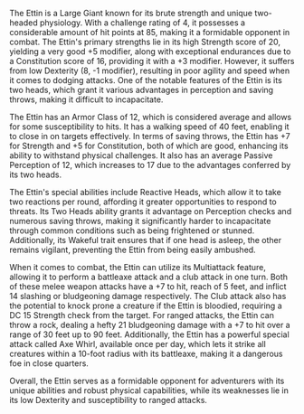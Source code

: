 The Ettin is a Large Giant known for its brute strength and unique two-headed physiology. With a challenge rating of 4, it possesses a considerable amount of hit points at 85, making it a formidable opponent in combat. The Ettin's primary strengths lie in its high Strength score of 20, yielding a very good +5 modifier, along with exceptional endurances due to a Constitution score of 16, providing it with a +3 modifier. However, it suffers from low Dexterity (8, -1 modifier), resulting in poor agility and speed when it comes to dodging attacks. One of the notable features of the Ettin is its two heads, which grant it various advantages in perception and saving throws, making it difficult to incapacitate. 

The Ettin has an Armor Class of 12, which is considered average and allows for some susceptibility to hits. It has a walking speed of 40 feet, enabling it to close in on targets effectively. In terms of saving throws, the Ettin has +7 for Strength and +5 for Constitution, both of which are good, enhancing its ability to withstand physical challenges. It also has an average Passive Perception of 12, which increases to 17 due to the advantages conferred by its two heads.

The Ettin's special abilities include Reactive Heads, which allow it to take two reactions per round, affording it greater opportunities to respond to threats. Its Two Heads ability grants it advantage on Perception checks and numerous saving throws, making it significantly harder to incapacitate through common conditions such as being frightened or stunned. Additionally, its Wakeful trait ensures that if one head is asleep, the other remains vigilant, preventing the Ettin from being easily ambushed.

When it comes to combat, the Ettin can utilize its Multiattack feature, allowing it to perform a battleaxe attack and a club attack in one turn. Both of these melee weapon attacks have a +7 to hit, reach of 5 feet, and inflict 14 slashing or bludgeoning damage respectively. The Club attack also has the potential to knock prone a creature if the Ettin is bloodied, requiring a DC 15 Strength check from the target. For ranged attacks, the Ettin can throw a rock, dealing a hefty 21 bludgeoning damage with a +7 to hit over a range of 30 feet up to 90 feet. Additionally, the Ettin has a powerful special attack called Axe Whirl, available once per day, which lets it strike all creatures within a 10-foot radius with its battleaxe, making it a dangerous foe in close quarters.

Overall, the Ettin serves as a formidable opponent for adventurers with its unique abilities and robust physical capabilities, while its weaknesses lie in its low Dexterity and susceptibility to ranged attacks.
